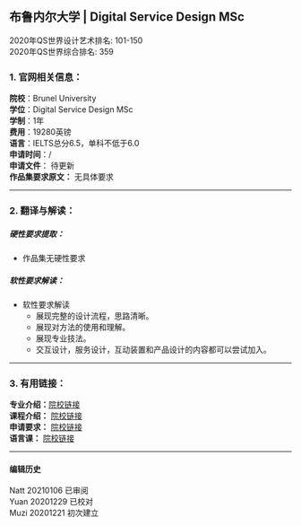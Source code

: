 ## 布鲁内尔大学 | Digital Service Design MSc

2020年QS世界设计艺术排名: 101-150  
2020年QS世界综合排名: 359  

### 1. 官网相关信息：  

**院校**：Brunel University  
**学位**：Digital Service Design MSc    
**学制**：1年    
**费用**：19280英镑    
**语言**：IELTS总分6.5，单科不低于6.0  
**申请时间**：/  
**申请文件**： 待更新    
**作品集要求原文：** 无具体要求     

---


### 2. 翻译与解读：  

##### 硬性要求提取：
- 作品集无硬性要求    

##### 软性要求解读：  
- 软性要求解读  
  - 展现完整的设计流程，思路清晰。  
  - 展现对方法的使用和理解。  
  - 展现专业技法。  
  - 交互设计，服务设计，互动装置和产品设计的内容都可以尝试加入。  

---


### 3. 有用链接：

**专业介绍：**[院校链接](https://www.brunel.ac.uk/study/postgraduate/Digital-Service-Design-MSc)  
**课程介绍：** [院校链接](https://www.brunel.ac.uk/study/postgraduate/Digital-Service-Design-MSc)  
**申请要求：** [院校链接](https://www.brunel.ac.uk/study/postgraduate/Digital-Service-Design-MSc)  
**语言课：** [院校链接](https://www.brunel.ac.uk/international/language-centre/Pre-sessional-English)  




---


#### 编辑历史  
Natt 20210106 已审阅  
Yuan 20201229 已校对  
Muzi 20201221 初次建立  
